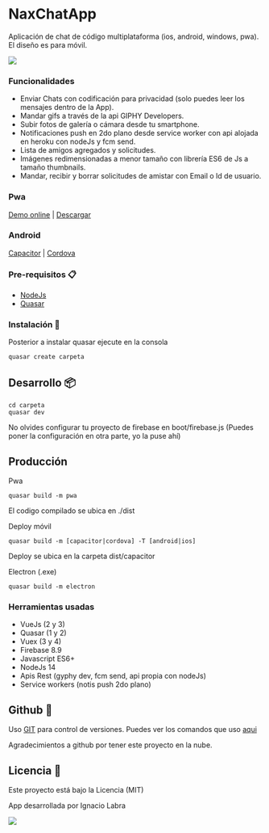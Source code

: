# NaxChatApp

Aplicación de chat de código multiplataforma (ios, android, windows, pwa). El diseño es para móvil.

![](./public/NaxChatApp.gif)

### Funcionalidades

* Enviar Chats con codificación para privacidad (solo puedes leer los mensajes dentro de la App).
* Mandar gifs a través de la api GIPHY Developers.
* Subir fotos de galería o cámara desde tu smartphone.
* Notificaciones push en 2do plano desde service worker con api alojada en heroku con nodeJs y fcm send.
* Lista de amigos agregados y solicitudes.
* Imágenes redimensionadas a menor tamaño con librería ES6 de Js a tamaño thumbnails.
* Mandar, recibir y borrar solicitudes de amistar con Email o Id de usuario.

### Pwa

[Demo online](https://asdf-3e590.web.app/) | [Descargar](./dist/Pwa/)

### Android

[Capacitor](./dist/Android/naxChat_Capacitor_1.4.apk) | [Cordova ](./dist/Android/naxChat_Cordova_1.36.apk)

### Pre-requisitos 📋

* [NodeJs](https://nodejs.org/es/)
* [Quasar](https://quasar.dev/quasar-cli/installation)

### Instalación 🔧

Posterior a instalar quasar ejecute en la consola
```
quasar create carpeta
```

## Desarrollo 📦


```shell
cd carpeta
quasar dev
```
No olvides configurar tu proyecto de firebase en boot/firebase.js (Puedes poner la configuración en otra parte, yo la puse ahí)

## Producción

Pwa
```
quasar build -m pwa
```
El codigo compilado se ubica en ./dist

Deploy móvil
```
quasar build -m [capacitor|cordova] -T [android|ios]
```

Deploy se ubica en la carpeta dist/capacitor

Electron (.exe)
```
quasar build -m electron
```

### Herramientas usadas

* VueJs (2 y 3)
* Quasar (1 y 2)
* Vuex (3 y 4)
* Firebase 8.9
* Javascript ES6+
* NodeJs 14
* Apis Rest (gyphy dev, fcm send, api propia con nodeJs)
* Service workers (notis push 2do plano)

## Github 📌

Uso [GIT](https://git-scm.com/) para control de versiones.
Puedes ver los comandos que uso [aqui](https://nacholabraweb.000webhostapp.com/Tutoriales#/Github)

Agradecimientos a github por tener este proyecto en la nube.

## Licencia 📄

Este proyecto está bajo la Licencia (MIT)

App desarrollada por Ignacio Labra

![](https://raw.githubusercontent.com/naxo25/App-Chat-Quasar-VueJs-Firebase/6f1020b77b2abfcdcf4f7c50125ffedd957a584e/assets/quasar-logo-full1.svg)

